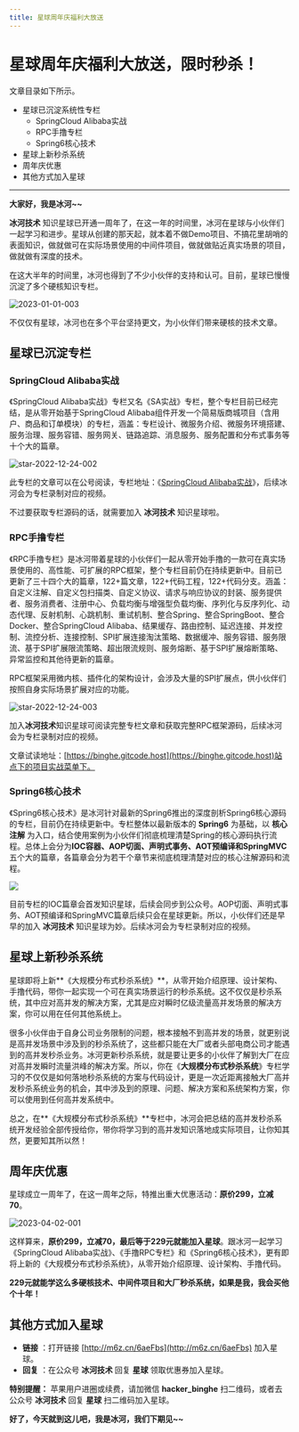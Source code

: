 ```yaml
---
title: 星球周年庆福利大放送
---
```


# 星球周年庆福利大放送，限时秒杀！

文章目录如下所示。

* 星球已沉淀系统性专栏
  * SpringCloud Alibaba实战
  * RPC手撸专栏
  * Spring6核心技术
* 星球上新秒杀系统
* 周年庆优惠
* 其他方式加入星球

------

**大家好，我是冰河~~**

**冰河技术** 知识星球已开通一周年了，在这一年的时间里，冰河在星球与小伙伴们一起学习和进步。星球从创建的那天起，就本着不做Demo项目、不搞花里胡哨的表面知识，做就做可在实际场景使用的中间件项目，做就做贴近真实场景的项目，做就做有深度的技术。

在这大半年的时间里，冰河也得到了不少小伙伴的支持和认可。目前，星球已慢慢沉淀了多个硬核知识专栏。

![2023-01-01-003](https://binghe.gitcode.host/assets/images/startball/2023-04-02-001.png)

不仅仅有星球，冰河也在多个平台坚持更文，为小伙伴们带来硬核的技术文章。

## 星球已沉淀专栏

### SpringCloud Alibaba实战

《SpringCloud Alibaba实战》专栏又名《SA实战》专栏，整个专栏目前已经完结，是从零开始基于SpringCloud Alibaba组件开发一个简易版商城项目（含用户、商品和订单模块）的专栏，涵盖：专栏设计、微服务介绍、微服务环境搭建、服务治理、服务容错、服务网关、链路追踪、消息服务、服务配置和分布式事务等十个大的篇章。

![star-2022-12-24-002](https://binghe.gitcode.host/assets/images/startball/star-2022-12-24-002.png)

此专栏的文章可以在公号阅读，专栏地址：《[SpringCloud Alibaba实战](https://mp.weixin.qq.com/mp/appmsgalbum?__biz=Mzg4MjU0OTM1OA==&action=getalbum&album_id=2337104419664084992&scene=173&from_msgid=2247505806&from_itemidx=1&count=3&nolastread=1#wechat_redirect)》，后续冰河会为专栏录制对应的视频。

不过要获取专栏源码的话，就需要加入 **冰河技术** 知识星球啦。

### RPC手撸专栏

《RPC手撸专栏》是冰河带着星球的小伙伴们一起从零开始手撸的一款可在真实场景使用的、高性能、可扩展的RPC框架，整个专栏目前仍在持续更新中。目前已更新了三十四个大的篇章，122+篇文章，122+代码工程，122+代码分支。涵盖：自定义注解、自定义包扫描类、自定义协议、请求与响应协议的封装、服务提供者、服务消费者、注册中心、负载均衡与增强型负载均衡、序列化与反序列化、动态代理、反射机制、心跳机制、重试机制、整合Spring、整合SpringBoot、整合Docker、整合SpringCloud Alibaba、结果缓存、路由控制、延迟连接、并发控制、流控分析、连接控制、SPI扩展连接淘汰策略、数据缓冲、服务容错、服务限流、基于SPI扩展限流策略、超出限流规则、服务熔断、基于SPI扩展熔断策略、异常监控和其他待更新的篇章。

RPC框架采用微内核、插件化的架构设计，会涉及大量的SPI扩展点，供小伙伴们按照自身实际场景扩展对应的功能。

![star-2022-12-24-003](https://binghe.gitcode.host/assets/images/startball/star-2022-12-24-003.png)

加入**冰河技术**知识星球可阅读完整专栏文章和获取完整RPC框架源码，后续冰河会为专栏录制对应的视频。

文章试读地址：[https://binghe.gitcode.host](https://binghe.gitcode.host)站点下的项目实战菜单下。

### Spring6核心技术

《Spring6核心技术》是冰河针对最新的Spring6推出的深度剖析Spring6核心源码的专栏，目前仍在持续更新中。专栏整体以最新版本的 **Spring6** 为基础，以 **核心注解** 为入口，结合使用案例为小伙伴们彻底梳理清楚Spring的核心源码执行流程。总体上会分为**IOC容器、AOP切面、声明式事务、AOT预编译和SpringMVC** 五个大的篇章，各篇章会分为若干个章节来彻底梳理清楚对应的核心注解源码和流程。

![](https://binghe.gitcode.host/assets/images/startball/2023-04-02-002.png)

目前专栏的IOC篇章会首发知识星球，后续会同步到公众号。AOP切面、声明式事务、AOT预编译和SpringMVC篇章后续只会在星球更新。所以，小伙伴们还是早早的加入 **冰河技术** 知识星球为妙。后续冰河会为专栏录制对应的视频。

## 星球上新秒杀系统

星球即将上新**《大规模分布式秒杀系统》**，从零开始介绍原理、设计架构、手撸代码，带你一起实现一个可在真实场景运行的秒杀系统。这不仅仅是秒杀系统，其中应对高并发的解决方案，尤其是应对瞬时亿级流量高并发场景的解决方案，你可以用在任何其他系统上。

很多小伙伴由于自身公司业务限制的问题，根本接触不到高并发的场景，就更别说是高并发场景中涉及到的秒杀系统了，这些都只能在大厂或者头部电商公司才能遇到的高并发秒杀业务。冰河更新秒杀系统，就是要让更多的小伙伴了解到大厂在应对高并发瞬时流量洪峰的解决方案。所以，你在《**大规模分布式秒杀系统**》专栏学习的不仅仅是如何落地秒杀系统的方案与代码设计，更是一次近距离接触大厂高并发秒杀系统业务的机会，其中涉及到的原理、问题、解决方案和系统架构方案，你可以使用到任何高并发系统中。

总之，在**《大规模分布式秒杀系统》**专栏中，冰河会把总结的高并发秒杀系统开发经验全部传授给你，带你将学习到的高并发知识落地成实际项目，让你知其然，更要知其所以然！

## 周年庆优惠

星球成立一周年了，在这一周年之际，特推出重大优惠活动：**原价299，立减70**。

![2023-04-02-001](https://binghe.gitcode.host/assets/images/startball/2023-04-02-001.png)


这样算来，**原价299，立减70，最后等于229元就能加入星球**。跟冰河一起学习《SpringCloud Alibaba实战》、《手撸RPC专栏》和《Spring6核心技术》，更有即将上新的《大规模分布式秒杀系统》，从零开始介绍原理、设计架构、手撸代码。

**229元就能学这么多硬核技术、中间件项目和大厂秒杀系统，如果是我，我会买他个十年！**

## 其他方式加入星球

* **链接** ：打开链接 [http://m6z.cn/6aeFbs](http://m6z.cn/6aeFbs) 加入星球。
* **回复** ：在公众号 **冰河技术** 回复 **星球** 领取优惠券加入星球。

**特别提醒：** 苹果用户进圈或续费，请加微信 **hacker_binghe** 扫二维码，或者去公众号 **冰河技术** 回复 **星球** 扫二维码加入星球。

**好了，今天就到这儿吧，我是冰河，我们下期见~~**